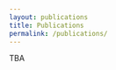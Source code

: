 ```yaml
---
layout: publications
title: Publications
permalink: /publications/
---
```


<!-- Publications -->

TBA

